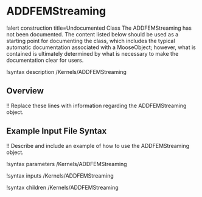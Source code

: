 # ADDFEMStreaming

!alert construction title=Undocumented Class
The ADDFEMStreaming has not been documented. The content listed below should be used as a starting point for
documenting the class, which includes the typical automatic documentation associated with a
MooseObject; however, what is contained is ultimately determined by what is necessary to make the
documentation clear for users.

!syntax description /Kernels/ADDFEMStreaming

## Overview

!! Replace these lines with information regarding the ADDFEMStreaming object.

## Example Input File Syntax

!! Describe and include an example of how to use the ADDFEMStreaming object.

!syntax parameters /Kernels/ADDFEMStreaming

!syntax inputs /Kernels/ADDFEMStreaming

!syntax children /Kernels/ADDFEMStreaming
